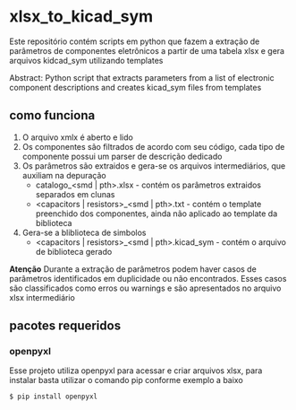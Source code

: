 # xlsx_to_kicad_sym

Este repositório contém scripts em python que fazem a extração de parâmetros de componentes eletrônicos a partir de uma tabela xlsx e gera arquivos kidcad_sym utilizando templates

Abstract: Python script that extracts parameters from a list of electronic component descriptions and creates kicad_sym files from templates




## como funciona

1. O arquivo xmlx é aberto e lido
2. Os componentes são filtrados de acordo com seu código, cada tipo de componente possui um parser de descrição dedicado
3. Os parâmetros são extraidos e gera-se os arquivos intermediários, que auxiliam na depuração
    *  catalogo_<smd | pth>.xlsx - contém os parâmetros extraidos separados em clunas
    * <capacitors | resistors>_<smd | pth>.txt - contém o template preenchido dos componentes, ainda não aplicado ao template da biblioteca
4. Gera-se a bliblioteca de simbolos    
    * <capacitors | resistors>_<smd | pth>.kicad_sym - contém o arquivo de biblioteca gerado

**Atenção**
    Durante a extração de parâmetros podem haver casos de parâmetros identificados em duplicidade ou não encontrados. Esses casos são classificados como erros ou warnings e são apresentados no arquivo xlsx intermediário

## pacotes requeridos

### openpyxl
Esse projeto utiliza openpyxl para acessar e criar arquivos xlsx, para instalar basta utilizar o comando pip conforme exemplo a baixo

    $ pip install openpyxl
